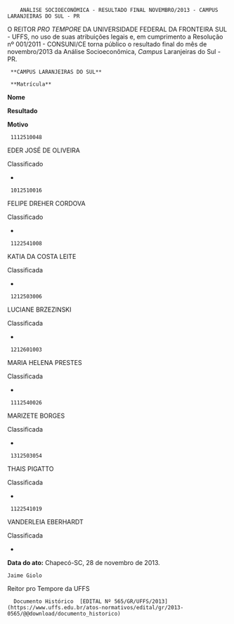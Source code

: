         ANÁLISE SOCIOECONÔMICA - RESULTADO FINAL NOVEMBRO/2013 - CAMPUS LARANJEIRAS DO SUL - PR  

O REITOR *PRO TEMPORE* DA UNIVERSIDADE FEDERAL DA FRONTEIRA SUL - UFFS, no uso de suas atribuições legais e, em cumprimento a Resolução nº 001/2011 - CONSUNI/CE torna público o resultado final do mês de novembro/2013 da Análise Socioeconômica, *Campus* Laranjeiras do Sul - PR.

     **CAMPUS LARANJEIRAS DO SUL**

     **Matrícula**

   **Nome**

   **Resultado**

   **Motivo**

     1112510048

   EDER JOSÉ DE OLIVEIRA

   Classificado

   -

     1012510016

   FELIPE DREHER CORDOVA

   Classificado

   -

     1122541008

   KATIA DA COSTA LEITE

   Classificada

   -

     1212503006

   LUCIANE BRZEZINSKI

   Classificada

   -

     1212601003

   MARIA HELENA PRESTES

   Classificada

   -

     1112540026

   MARIZETE BORGES

   Classificada

   -

     1312503054

   THAIS PIGATTO

   Classificada

   -

     1122541019

   VANDERLEIA EBERHARDT

   Classificada

   -

      

  

  

   **Data do ato:** Chapecó-SC, 28 de novembro de 2013.   
 

    Jaime Giolo   
 Reitor pro Tempore da UFFS 

      Documento Histórico  [EDITAL Nº 565/GR/UFFS/2013](https://www.uffs.edu.br/atos-normativos/edital/gr/2013-0565/@@download/documento_historico)     
      